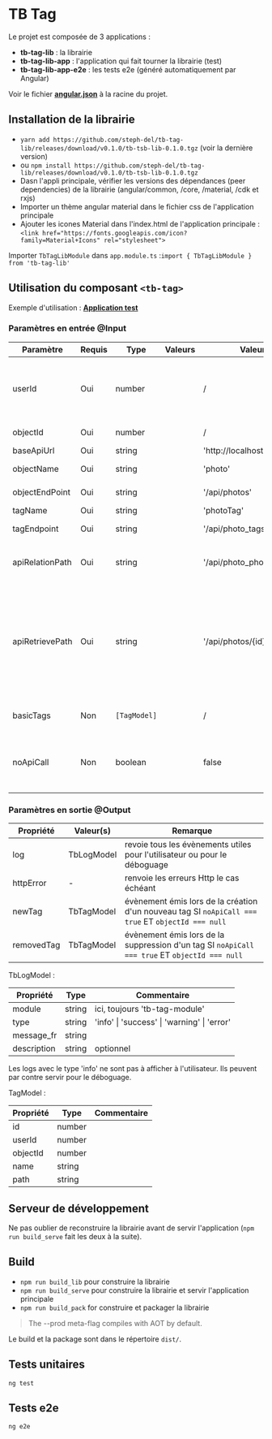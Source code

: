 
# TB Tag

Le projet est composée de 3 applications :

- **tb-tag-lib** : la librairie
- **tb-tag-lib-app** : l'application qui fait tourner la librairie (test)
- **tb-tag-lib-app-e2e** : les tests e2e (généré automatiquement par Angular)



Voir le fichier [**angular.json**](https://github.com/steph-del/tb-tag-lib/blob/master/angular.json) à la racine du projet.

## Installation de la librairie

- `yarn add https://github.com/steph-del/tb-tag-lib/releases/download/v0.1.0/tb-tsb-lib-0.1.0.tgz` (voir la dernière version)
- ou `npm install https://github.com/steph-del/tb-tag-lib/releases/download/v0.1.0/tb-tsb-lib-0.1.0.tgz`
- Dasn l'appli principale, vérifier les versions des dépendances (peer dependencies) de la librairie (angular/common, /core, /material, /cdk et rxjs)
- Importer un thème angular material dans le fichier css de l'application principale
- Ajouter les icones Material dans l'index.html de l'application principale :
`<link href="https://fonts.googleapis.com/icon?family=Material+Icons" rel="stylesheet">`

Importer `TbTagLibModule` dans `app.module.ts` :`import { TbTagLibModule } from 'tb-tag-lib'`

## Utilisation du composant `<tb-tag>`

Exemple d'utilisation :
[**Application test**](https://github.com/steph-del/tb-tag-lib/tree/master/src/app)


### Paramètres en entrée @Input


| Paramètre                 | Requis | Type              | Valeurs | Valeur par défaut                      | Description |
| ---                       | ---    | ---               | ---     | ---                                    | ---         |
| userId                    | Oui    | number            |         | /                                      | identifiant de l'utilisateur. Utitlisé pour récupérer / ajouter / modifier ses tags |
| objectId                  | Oui    | number            |         | /                                      | identifiant de l'objet |
| baseApiUrl                | Oui    | string            |         | 'http://localhost:8000'                |             |
| objectName                | Oui    | string            |         | 'photo'                                | nom de l'objet lié au tag |
| objectEndPoint            | Oui    | string            |         | '/api/photos'                          | chemin d'accès API vers l'objet |
| tagName                   | Oui    | string            |         | 'photoTag'                             | nom du tag  |
| tagEndpoint               | Oui    | string            |         | '/api/photo_tags'                      | chemin d'accès API vers le tag |
| apiRelationPath           | Oui    | string            |         | '/api/photo_photo_tag_relations'       | chemin d'accès API vers la relation object <-> tag |
| apiRetrievePath           | Oui    | string            |         | '/api/photos/{id}/photo_tag_relations' | chemin d'accès API pour récupérer les relations afférentes à l'objet. `{id}` est automatiquement remplacé (conserver tel quel dans le paramètre). |
| basicTags                 | Non    | `[TagModel]`      |         | /                                      | liste de tags par défaut à afficher à l'utilisateur |
| noApiCall                 | Non    | boolean           |         | false                                  | ne pas effectuer les appels aux API. S'utilise de concert avec un `objectId === null` |


### Paramètres en sortie @Output

| Propriété          | Valeur(s)                     | Remarque |
| ---                | ---                           | ---         |
| log                | TbLogModel                    | revoie tous les évènements utiles pour l'utilisateur ou pour le déboguage |
| httpError          | -                             | renvoie les erreurs Http le cas échéant |
| newTag             | TbTagModel                    | évènement émis lors de la création d'un nouveau tag SI `noApiCall === true` ET `objectId === null` |
| removedTag         | TbTagModel                    | évènement émis lors de la suppression d'un tag SI `noApiCall === true` ET `objectId === null` |


TbLogModel :

| Propriété   | Type             | Commentaire |
| ---         | ---              | ---         |
| module      | string           | ici, toujours 'tb-tag-module' |
| type        | string           | 'info' \| 'success' \| 'warning' \| 'error' |
| message_fr  | string           |
| description | string           | optionnel   |

Les logs avec le type 'info' ne sont pas à afficher à l'utilisateur. Ils peuvent par contre servir pour le déboguage.

TagModel : 

| Propriété   | Type             | Commentaire |
| ---         | ---              | ---         |
| id          | number           | 
| userId      | number           | 
| objectId    | number           |
| name        | string           |
| path        | string           | 

## Serveur de développement

Ne pas oublier de reconstruire la librairie avant de servir l'application (`npm run build_serve` fait les deux à la suite).

## Build
-  `npm run build_lib` pour construire la librairie
-  `npm run build_serve` pour construire la librairie et servir l'application principale
-  `npm run build_pack` for construire et packager la librairie


> The --prod meta-flag compiles with AOT by default.


Le build et la package sont dans le répertoire `dist/`.

## Tests unitaires
`ng test`

## Tests e2e
`ng e2e`
